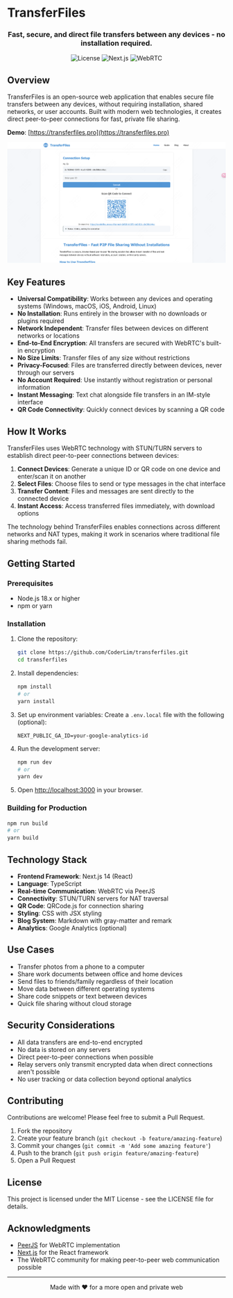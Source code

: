 # TransferFiles

<div align="center">
  <h3>Fast, secure, and direct file transfers between any devices - no installation required.</h3>
  
  ![License](https://img.shields.io/github/license/yourusername/transferfiles)
  ![Next.js](https://img.shields.io/badge/Next.js-14.2.4-blue)
  ![WebRTC](https://img.shields.io/badge/WebRTC-Powered-green)
</div>

## Overview

TransferFiles is an open-source web application that enables secure file transfers between any devices, without requiring installation, shared networks, or user accounts. Built with modern web technologies, it creates direct peer-to-peer connections for fast, private file sharing.

**Demo**: [https://transferfiles.pro](https://transferfiles.pro)

![TransferFiles Demo](public/images/demo.png)

## Key Features

- **Universal Compatibility**: Works between any devices and operating systems (Windows, macOS, iOS, Android, Linux)
- **No Installation**: Runs entirely in the browser with no downloads or plugins required
- **Network Independent**: Transfer files between devices on different networks or locations
- **End-to-End Encryption**: All transfers are secured with WebRTC's built-in encryption
- **No Size Limits**: Transfer files of any size without restrictions
- **Privacy-Focused**: Files are transferred directly between devices, never through our servers
- **No Account Required**: Use instantly without registration or personal information
- **Instant Messaging**: Text chat alongside file transfers in an IM-style interface
- **QR Code Connectivity**: Quickly connect devices by scanning a QR code

## How It Works

TransferFiles uses WebRTC technology with STUN/TURN servers to establish direct peer-to-peer connections between devices:

1. **Connect Devices**: Generate a unique ID or QR code on one device and enter/scan it on another
2. **Select Files**: Choose files to send or type messages in the chat interface
3. **Transfer Content**: Files and messages are sent directly to the connected device
4. **Instant Access**: Access transferred files immediately, with download options

The technology behind TransferFiles enables connections across different networks and NAT types, making it work in scenarios where traditional file sharing methods fail.

## Getting Started

### Prerequisites

- Node.js 18.x or higher
- npm or yarn

### Installation

1. Clone the repository:
   ```bash
   git clone https://github.com/CoderLim/transferfiles.git
   cd transferfiles
   ```

2. Install dependencies:
   ```bash
   npm install
   # or
   yarn install
   ```

3. Set up environment variables:
   Create a `.env.local` file with the following (optional):
   ```
   NEXT_PUBLIC_GA_ID=your-google-analytics-id
   ```

4. Run the development server:
   ```bash
   npm run dev
   # or
   yarn dev
   ```

5. Open [http://localhost:3000](http://localhost:3000) in your browser.

### Building for Production

```bash
npm run build
# or
yarn build
```

## Technology Stack

- **Frontend Framework**: Next.js 14 (React)
- **Language**: TypeScript
- **Real-time Communication**: WebRTC via PeerJS
- **Connectivity**: STUN/TURN servers for NAT traversal
- **QR Code**: QRCode.js for connection sharing
- **Styling**: CSS with JSX styling
- **Blog System**: Markdown with gray-matter and remark
- **Analytics**: Google Analytics (optional)

## Use Cases

- Transfer photos from a phone to a computer
- Share work documents between office and home devices
- Send files to friends/family regardless of their location
- Move data between different operating systems
- Share code snippets or text between devices
- Quick file sharing without cloud storage

## Security Considerations

- All data transfers are end-to-end encrypted
- No data is stored on any servers
- Direct peer-to-peer connections when possible
- Relay servers only transmit encrypted data when direct connections aren't possible
- No user tracking or data collection beyond optional analytics

## Contributing

Contributions are welcome! Please feel free to submit a Pull Request.

1. Fork the repository
2. Create your feature branch (`git checkout -b feature/amazing-feature`)
3. Commit your changes (`git commit -m 'Add some amazing feature'`)
4. Push to the branch (`git push origin feature/amazing-feature`)
5. Open a Pull Request

## License

This project is licensed under the MIT License - see the LICENSE file for details.

## Acknowledgments

- [PeerJS](https://peerjs.com/) for WebRTC implementation
- [Next.js](https://nextjs.org/) for the React framework
- The WebRTC community for making peer-to-peer web communication possible

---

<p align="center">
  Made with ❤️ for a more open and private web
</p> 